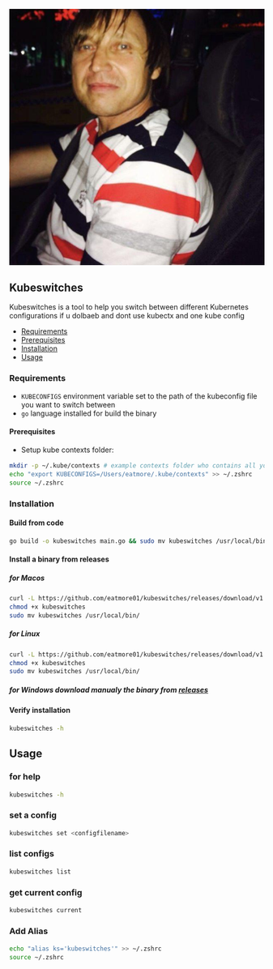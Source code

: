 
![img](./ne-moya.jpg)

## Kubeswitches

Kubeswitches is a tool to help you switch between different Kubernetes configurations if u dolbaeb and dont use kubectx and one kube config

- [Requirements](#requirements)
- [Prerequisites](#prerequisites)
- [Installation](#installation)
- [Usage](#usage)

### Requirements

- `KUBECONFIGS` environment variable set to the path of the kubeconfig file you want to switch between
- `go` language installed for build the binary

####  Prerequisites

- Setup kube contexts folder:

```bash
mkdir -p ~/.kube/contexts # example contexts folder who contains all your kube contexts 
echo "export KUBECONFIGS=/Users/eatmore/.kube/contexts" >> ~/.zshrc
source ~/.zshrc
```
### Installation

#### Build from code
```bash
go build -o kubeswitches main.go && sudo mv kubeswitches /usr/local/bin/
```

#### Install a binary from releases

##### for Macos
```bash
curl -L https://github.com/eatmore01/kubeswitches/releases/download/v1.0.0/kubeswitches_darwin_amd64 -o kubeswitches
chmod +x kubeswitches
sudo mv kubeswitches /usr/local/bin/
```

##### for Linux
```bash
curl -L https://github.com/eatmore01/kubeswitches/releases/download/v1.0.0/kubeswitches_linux_amd64 -o kubeswitches
chmod +x kubeswitches
sudo mv kubeswitches /usr/local/bin/
```
##### for Windows download manualy the binary from [releases](https://github.com/eatmore01/kubeswitches/releases)


#### Verify installation

```bash
kubeswitches -h
```

## Usage

### for help
```bash
kubeswitches -h
```

### set a config
```bash
kubeswitches set <configfilename>
```

### list configs
```bash
kubeswitches list
```

### get current config
```bash
kubeswitches current
```
### Add Alias

```bash
echo "alias ks='kubeswitches'" >> ~/.zshrc
source ~/.zshrc
```

